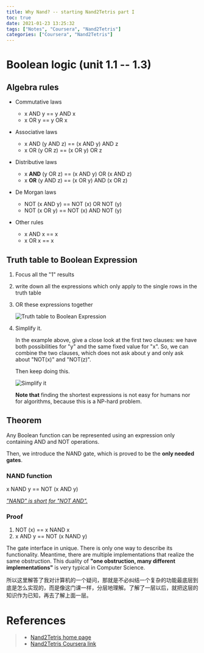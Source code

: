 ```yaml
---
title: Why Nand? -- starting Nand2Tetris part I
toc: true
date: 2021-01-23 13:25:32
tags: ["Notes", "Coursera", "Nand2Tetris"]
categories: ["Coursera", "Nand2Tetris"]
---
```




# Boolean logic (unit 1.1 -- 1.3)


## Algebra rules


* Commutative laws
  * x AND y == y AND x
  * x OR y == y OR x

* Associative laws
  * x AND (y AND z) == (x AND y) AND z
  * x OR (y OR z) == (x OR y) OR z

* Distributive laws
  * x **AND** (y OR z) == (x AND y) OR (x AND z)
  * x **OR** (y AND z) == (x OR y) AND (x OR z)

* De Morgan laws
  * NOT (x AND y) == NOT (x) OR NOT (y)
  * NOT (x OR y) == NOT (x) AND NOT (y)
  
* Other rules
  * x AND x == x
  * x OR x == x

## Truth table to Boolean Expression

1. Focus all the "1" results

2. write down all the expressions which only apply to the single rows in the truth table

3. OR these expressions together

   ![Truth table to Boolean Expression](/images/Nand2Tetris/table2expression.png)

4. Simplify it.

   In the example above, give a close look at the first two clauses: we have both possibilities for "y" and the same fixed value for "x". So, we can combine the two clauses, which does not ask about y and only ask about "NOT(x)" and "NOT(z)".

   Then keep doing this.

   ![Simplify it](/images/Nand2Tetris/simplify%20expression.png)

   **Note that** finding the shortest expressions is not easy for humans nor for algorithms, because this is a NP-hard problem.

## Theorem

Any Boolean function can be represented using an expression only containing AND and NOT operations.

Then, we introduce the NAND gate, which is proved to be the **only needed gates**.

### NAND function

x NAND y == NOT (x AND y)

<u>*"NAND" is short for "NOT AND".*</u>

### Proof

1. NOT (x) == x NAND x
2. x AND y == NOT (x NAND y)



The gate interface in unique. There is only one way to describe its functionality. Meantime, there are multiple implementations that realize the same obstruction. This duality of **"one obstruction, many different implementations"** is very typical in Computer Science.

所以这里解答了我对计算机的一个疑问，那就是不必纠结一个复杂的功能最底层到底是怎么实现的，而是像这门课一样，分层地理解。了解了一层以后，就把这层的知识作为已知，再去了解上面一层。



# References
> - [Nand2Tetris home page](https://www.nand2tetris.org/)
> - [Nand2Tetris Coursera link](https://www.coursera.org/learn/build-a-computer)
